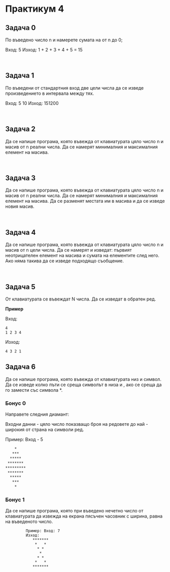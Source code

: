 <h1> Практикум 4 </h1>

<h2>Задача 0</h2>
<p>По въведено число n и намерете сумата на от n до 0;</br>

Вход: 5 Изход: 1 + 2 + 3 + 4 + 5 = 15</p></br>

<h2>Задача 1</h2>
<p>По въведени от стандартния вход две цели числа да се изведе произведението в интервала между тях.</br>

Вход: 5 10 Изход: 151200</p></br>

<h2>Задача 2</h2>
<p>Да се напише програма, която въвежда от клавиатурата цяло число n и масив от n реални числа. Да се намерят минималния и максималния елемент на масива.</p></br>

<h2>Задача 3</h2>
<p>Да се напише програма, която въвежда от клавиатурата цяло число n и масив от n реални числа. Да се намерят минималния и максималния елемент на масива. 
Да се разменят местата им в масива и да се изведе новия масив.</p></br>

<h2>Задача 4</h2>
<p>Да се напише програма, която въвежда от клавиатурата цяло число n и масив от n цели числа. Да се намерят и изведат: първият неотрицателен елемент на масива и сумата на елементите след него. 
Ако няма такива да се изведе подходящо съобщение.</p></br>

## Задача 5
От клавиатурата се въвеждат N числа. Да се изведат в обратен ред.

**Пример**

Вход:

	4
	1 2 3 4

Изход:

	4 3 2 1


## Задача 6
Да се напише програма, която въвежда от клавиатурата низ и символ. Да се изведе колко пъти се среща символът в низа и , ако се среща да го замести със символа *.


### Бонус 0

Направете следния диамант:

Входни данни - цяло число показващо броя на редовете до най - широкия от страна на символи ред.

Пример: Вход - 5

```txt
    *
   ***
  *****
 *******
*********
 *******
  *****
   ***
    *
```



### Бонус 1

Да се напише програма, която при въведено нечетно число от клавиатурата да извежда на екрана пясъчен часовник с ширина, равна на въведеното число.

```
         Пример: Вход: 7
         Изход: 
            *******
             *   *
              * *
               *
              * *
             *   *
            ******* 
```
